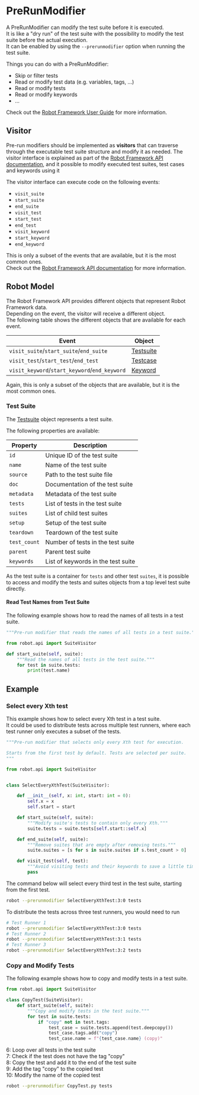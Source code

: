 # PreRunModifier

A PreRunModifier can modify the test suite before it is executed.  
It is like a "dry run" of the test suite with the possibility to modify the test suite before the actual execution.  
It can be enabled by using the `--prerunmodifier` option when running the test suite.  

Things you can do with a PreRunModifier:

- Skip or filter tests
- Read or modify test data (e.g. variables, tags, ...)
- Read or modify tests
- Read or modify keywords
- ...

Check out the [Robot Framework User Guide](https://robotframework.org/robotframework/latest/RobotFrameworkUserGuide.html#programmatic-modification-of-test-data) for more information.  


## Visitor

Pre-run modifiers should be implemented as **visitors** that can traverse through the executable test suite structure and modify it as needed. The visitor interface is explained as part of the [Robot Framework API documentation](https://robot-framework.readthedocs.io/en/master/autodoc/robot.model.html#module-robot.model.visitor), and it possible to modify executed test suites, test cases and keywords using it

The visitor interface can execute code on the following events:

- `visit_suite`
- `start_suite`
- `end_suite`
- `visit_test`
- `start_test`
- `end_test`
- `visit_keyword`
- `start_keyword`
- `end_keyword`

This is only a subset of the events that are available, but it is the most common ones.  
Check out the [Robot Framework API documentation](https://robot-framework.readthedocs.io/en/master/autodoc/robot.model.html#module-robot.model.visitor) for more information.

## Robot Model

The Robot Framework API provides different objects that represent Robot Framework data.  
Depending on the event, the visitor will receive a different object.  
The following table shows the different objects that are available for each event.

| Event | Object |
| --- | --- |
| `visit_suite`/`start_suite`/`end_suite` | [Testsuite](https://robot-framework.readthedocs.io/en/master/autodoc/robot.model.html#module-robot.model.testsuite) |
| `visit_test`/`start_test`/`end_test` | [Testcase](https://robot-framework.readthedocs.io/en/master/autodoc/robot.model.html#module-robot.model.testcase) |
| `visit_keyword`/`start_keyword`/`end_keyword` | [Keyword](https://robot-framework.readthedocs.io/en/master/autodoc/robot.model.html#module-robot.model.keyword) |

Again, this is only a subset of the objects that are available, but it is the most common ones.

### Test Suite

The [Testsuite](https://robot-framework.readthedocs.io/en/master/autodoc/robot.model.html#module-robot.model.testsuite) object represents a test suite.

The following properties are available:

| Property | Description |
| --- | --- |
| `id` | Unique ID of the test suite |
| `name` | Name of the test suite |
| `source` | Path to the test suite file |
| `doc` | Documentation of the test suite |
| `metadata` | Metadata of the test suite |
| `tests` | List of tests in the test suite |
| `suites` | List of child test suites |
| `setup` | Setup of the test suite |
| `teardown` | Teardown of the test suite |
| `test_count` | Number of tests in the test suite |
| `parent` | Parent test suite |
| `keywords` | List of keywords in the test suite |

As the test suite is a container for `tests`  and other test `suites`, it is possible to access and modify the tests and suites objects from a top level test suite directly.

#### Read Test Names from Test Suite

The following example shows how to read the names of all tests in a test suite.

```python title="ReadTestNames.py" showLineNumbers
"""Pre-run modifier that reads the names of all tests in a test suite."""

from robot.api import SuiteVisitor

def start_suite(self, suite):
    """Read the names of all tests in the test suite."""
    for test in suite.tests:
        print(test.name)
```



## Example

### Select every Xth test

This example shows how to select every Xth test in a test suite.  
It could be used to distribute tests across multiple test runners, where each test runner only executes a subset of the tests.

```python title="SelectEveryXthTest.py" showLineNumbers
"""Pre-run modifier that selects only every Xth test for execution.

Starts from the first test by default. Tests are selected per suite.
"""

from robot.api import SuiteVisitor


class SelectEveryXthTest(SuiteVisitor):

    def __init__(self, x: int, start: int = 0):
        self.x = x
        self.start = start

    def start_suite(self, suite):
        """Modify suite's tests to contain only every Xth."""
        suite.tests = suite.tests[self.start::self.x]

    def end_suite(self, suite):
        """Remove suites that are empty after removing tests."""
        suite.suites = [s for s in suite.suites if s.test_count > 0]

    def visit_test(self, test):
        """Avoid visiting tests and their keywords to save a little time."""
        pass
```

The command below will select every third test in the test suite, starting from the first test.

```bash
robot --prerunmodifier SelectEveryXthTest:3:0 tests
```

To distribute the tests across three test runners, you would need to run

```bash
# Test Runner 1
robot --prerunmodifier SelectEveryXthTest:3:0 tests
# Test Runner 2
robot --prerunmodifier SelectEveryXthTest:3:1 tests
# Test Runner 3
robot --prerunmodifier SelectEveryXthTest:3:2 tests
```

### Copy and Modify Tests

The following example shows how to copy and modify tests in a test suite.

```python title="CopyTest.py" showLineNumbers
from robot.api import SuiteVisitor

class CopyTest(SuiteVisitor):
    def start_suite(self, suite):
        """Copy and modify tests in the test suite."""
        for test in suite.tests:
            if "copy" not in test.tags:
                test_case = suite.tests.append(test.deepcopy())
                test_case.tags.add("copy")
                test_case.name = f"{test_case.name} (copy)"
```

6: Loop over all tests in the test suite  
7: Check if the test does not have the tag "copy"  
8: Copy the test and add it to the end of the test suite  
9: Add the tag "copy" to the copied test  
10: Modify the name of the copied test  

```bash
robot --prerunmodifier CopyTest.py tests
```


